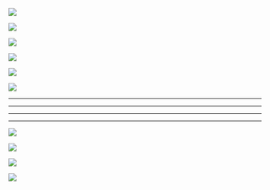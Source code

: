 ![](https://github-readme-stats.vercel.app/api?username=hank0402&show_icons=true)

![](https://github-readme-stats.vercel.app/api?username=wxuyuan&show_icons=true)

![](https://github-readme-stats.vercel.app/api?username=molmin&show_icons=true)

![](https://github-readme-stats.vercel.app/api?username=hexuben&show_icons=true)

![](https://github-readme-stats.vercel.app/api?username=linziyang2011&show_icons=true)

![](https://github-readme-stats.vercel.app/api?username=linziyang2&show_icons=true)

---

---

---

---

![](https://github-readme-stats.vercel.app/api?username=Macesuted&show_icons=true)

![](https://github-readme-stats.vercel.app/api?username=undefined-moe&show_icons=true)

![](https://github-readme-stats.vercel.app/api?username=wuxianucw&show_icons=true)

![](https://github-readme-stats.vercel.app/api?username=pandadtdyy&show_icons=true)
